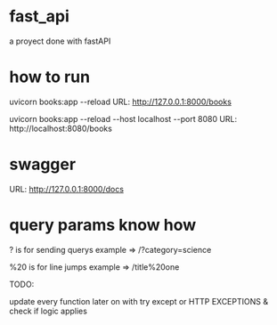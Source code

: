 # fast_api
a proyect done with fastAPI

# how to run
uvicorn books:app --reload
URL: http://127.0.0.1:8000/books

uvicorn books:app --reload --host localhost --port 8080
URL: http://localhost:8080/books


# swagger

URL: http://127.0.0.1:8000/docs

# query params know how

? is for sending querys
example => /?category=science

%20 is for line jumps
example => /title%20one



TODO:

update every function later on with try except or HTTP EXCEPTIONS &
check if logic applies